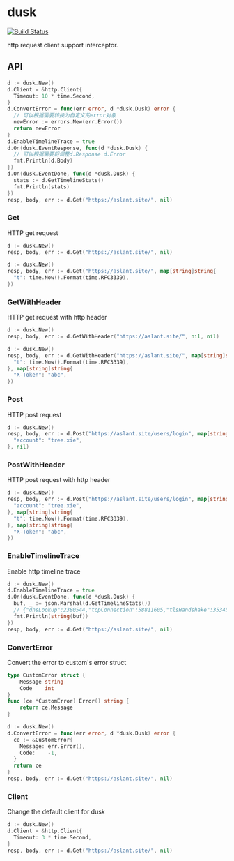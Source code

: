 # dusk

[![Build Status](https://img.shields.io/travis/vicanso/dusk.svg?label=linux+build)](https://travis-ci.org/vicanso/dusk)

http request client support interceptor.

## API

```go
d := dusk.New()
d.Client = &http.Client{
  Timeout: 10 * time.Second,
}
d.ConvertError = func(err error, d *dusk.Dusk) error {
  // 可以根据需要转换为自定义的error对象
  newError := errors.New(err.Error())
  return newError
}
d.EnableTimelineTrace = true
d.On(dusk.EventResponse, func(d *dusk.Dusk) {
  // 可以根据需要将调整d.Response d.Error
  fmt.Println(d.Body)
})
d.On(dusk.EventDone, func(d *dusk.Dusk) {
  stats := d.GetTimelineStats()
  fmt.Println(stats)
})
resp, body, err := d.Get("https://aslant.site/", nil)
```

### Get

HTTP get request

```go
d := dusk.New()
resp, body, err := d.Get("https://aslant.site/", nil)
```

```go
d := dusk.New()
resp, body, err := d.Get("https://aslant.site/", map[string]string{
  "t": time.Now().Format(time.RFC3339),
})
```

### GetWithHeader

HTTP get request with http header

```go
d := dusk.New()
resp, body, err := d.GetWithHeader("https://aslant.site/", nil, nil)
```

```go
d := dusk.New()
resp, body, err := d.GetWithHeader("https://aslant.site/", map[string]string{
  "t": time.Now().Format(time.RFC3339),
}, map[string]string{
  "X-Token": "abc",
})
```

### Post

HTTP post request

```go
d := dusk.New()
resp, body, err := d.Post("https://aslant.site/users/login", map[string]string{
  "account": "tree.xie",
}, nil)
```

### PostWithHeader

HTTP post request with http header

```go
d := dusk.New()
resp, body, err := d.Post("https://aslant.site/users/login", map[string]string{
  "account": "tree.xie",
}, map[string]string{
  "t": time.Now().Format(time.RFC3339),
}, map[string]string{
  "X-Token": "abc",
})
```

### EnableTimelineTrace

Enable http timeline trace

```go
d := dusk.New()
d.EnableTimelineTrace = true
d.On(dusk.EventDone, func(d *dusk.Dusk) {
  buf, _ := json.Marshal(d.GetTimelineStats())
  // {"dnsLookup":2380544,"tcpConnection":58811605,"tlsHandshake":353453805,"serverProcessing":56606236,"contentTransfer":1776865,"total":474806674}
  fmt.Println(string(buf))
})
resp, body, err := d.Get("https://aslant.site/", nil)
```

### ConvertError

Convert the error to custom's error struct

```go
type CustomError struct {
	Message string
	Code    int
}
func (ce *CustomError) Error() string {
	return ce.Message
}

d := dusk.New()
d.ConvertError = func(err error, d *dusk.Dusk) error {
  ce := &CustomError{
    Message: err.Error(),
    Code:    -1,
  }
  return ce
}
resp, body, err := d.Get("https://aslant.site/", nil)
```

### Client

Change the default client for dusk

```go
d := dusk.New()
d.Client = &http.Client{
  Timeout: 3 * time.Second,
}
resp, body, err := d.Get("https://aslant.site/", nil)
```